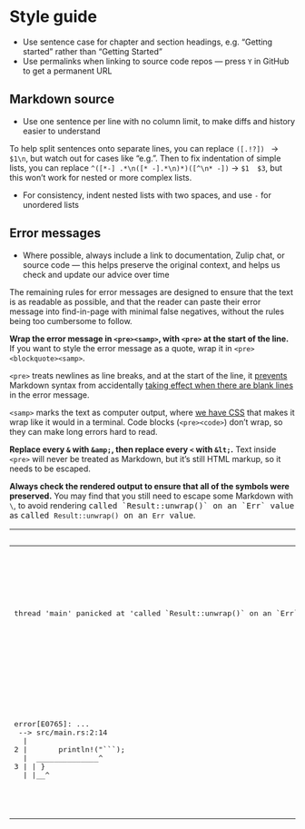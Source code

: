 # Style guide

- Use sentence case for chapter and section headings, e.g. “Getting started” rather than “Getting Started”
- Use permalinks when linking to source code repos — press `Y` in GitHub to get a permanent URL

## Markdown source

- Use one sentence per line with no column limit, to make diffs and history easier to understand

To help split sentences onto separate lines, you can replace `([.!?]) ` → `$1\n`, but watch out for cases like “e.g.”.
Then to fix indentation of simple lists, you can replace `^([*-] .*\n([* -].*\n)*)([^\n* -])` → `$1  $3`, but this won’t work for nested or more complex lists.

- For consistency, indent nested lists with two spaces, and use `-` for unordered lists

## Error messages

- Where possible, always include a link to documentation, Zulip chat, or source code — this helps preserve the original context, and helps us check and update our advice over time

The remaining rules for error messages are designed to ensure that the text is as readable as possible, and that the reader can paste their error message into find-in-page with minimal false negatives, without the rules being too cumbersome to follow.

**Wrap the error message in `<pre><samp>`, with `<pre>` at the start of the line.**
If you want to style the error message as a quote, wrap it in `<pre><blockquote><samp>`.

`<pre>` treats newlines as line breaks, and at the start of the line, it [prevents](https://spec.commonmark.org/0.31.2/#example-169) Markdown syntax from accidentally [taking effect when there are blank lines](https://spec.commonmark.org/0.31.2/#example-188) in the error message.

`<samp>` marks the text as computer output, where [we have CSS](../custom.css) that makes it wrap like it would in a terminal.
Code blocks (`<pre><code>`) don’t wrap, so they can make long errors hard to read.

**Replace every `&` with `&amp;`, then replace every `<` with `&lt;`.**
Text inside `<pre>` will never be treated as Markdown, but it’s still HTML markup, so it needs to be escaped.

**Always check the rendered output to ensure that all of the symbols were preserved.**
You may find that you still need to escape some Markdown with `\`, to avoid rendering <samp>called \`Result::unwrap()\` on an \`Err\` value</samp> as <samp>called `Result::unwrap()` on an `Err` value</samp>.

<table>
<thead>
<tr>
<th>Error message
<th>Markdown
<tbody>
<tr>
<td><pre><samp>thread 'main' panicked at 'called `Result::unwrap()` on an `Err` value: "Could not run `PKG_CONFIG_ALLOW_SYSTEM_CFLAGS=\"1\" PKG_CONFIG_ALLOW_SYSTEM_LIBS=\"1\" \"pkg-config\" \"--libs\" \"--cflags\" \"fontconfig\"`</samp></pre>
<td><pre style="white-space: pre-wrap; word-break: break-all;"><code class="language-html">&lt;pre>&lt;samp>thread 'main' panicked at 'called `Result::unwrap()` on an `Err` value: "Could not run `PKG_CONFIG_ALLOW_SYSTEM_CFLAGS=\"1\" PKG_CONFIG_ALLOW_SYSTEM_LIBS=\"1\" \"pkg-config\" \"--libs\" \"--cflags\" \"fontconfig\"`&lt;/samp>&lt;/pre></code></pre>
<tr>
<td><pre><samp>error[E0765]: ...
 --> src/main.rs:2:14
  |
2 |       println!("```);
  |  ______________^
3 | | }
  | |__^</samp></pre>
<td><pre><code class="language-html">&lt;pre>&lt;samp>error[E0765]: ...
 --> src/main.rs:2:14
  |
2 |       println!("```);
  |  ______________^
3 | | }
  | |__^&lt;/samp>&lt;/pre></code></pre>
</table>
